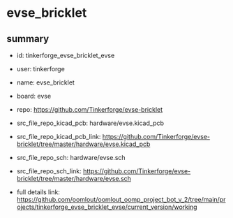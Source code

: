 # evse_bricklet
 
## summary 
* id: tinkerforge_evse_bricklet_evse
* user: tinkerforge
* name: evse_bricklet
* board: evse
* repo: https://github.com/Tinkerforge/evse-bricklet
* src_file_repo_kicad_pcb: hardware/evse.kicad_pcb
* src_file_repo_kicad_pcb_link: https://github.com/Tinkerforge/evse-bricklet/tree/master/hardware/evse.kicad_pcb


* src_file_repo_sch: hardware/evse.sch
* src_file_repo_sch_link: https://github.com/Tinkerforge/evse-bricklet/tree/master/hardware/evse.sch
* full details link: https://github.com/oomlout/oomlout_oomp_project_bot_v_2/tree/main/projects/tinkerforge_evse_bricklet_evse/current_version/working  







